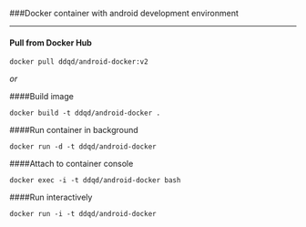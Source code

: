 ###Docker container with android development environment

----
#### Pull from Docker Hub
```
docker pull ddqd/android-docker:v2
```

_or_

####Build image
```
docker build -t ddqd/android-docker .
```

####Run container in background
``` 
docker run -d -t ddqd/android-docker 
```

####Attach to container console
``` 
docker exec -i -t ddqd/android-docker bash
```

####Run interactively

```
docker run -i -t ddqd/android-docker
```
